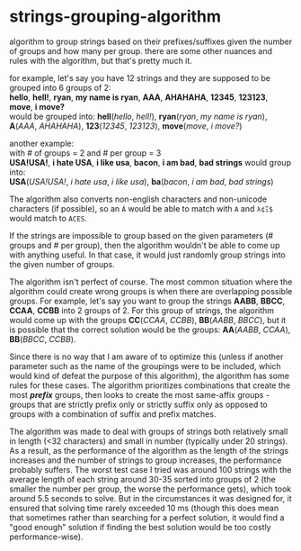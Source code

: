 # strings-grouping-algorithm
algorithm to group strings based on their prefixes/suffixes given the number of groups and how many per group.
there are some other nuances and rules with the algorithm, but that's pretty much it.


for example, let's say you have 12 strings and they are supposed to be grouped into 6 groups of 2: \
**hello**, **hell!**, **ryan**, **my name is ryan**, **AAA**, **AHAHAHA**, **12345**, **123123**, **move**, **i move?**\
would be grouped into: **hell**(_hello_, _hell!_), **ryan**(_ryan_, _my name is ryan_), **A**(_AAA_, _AHAHAHA_), **123**(_12345_, _123123_), **move**(_move_, _i move?_)

another example:\
with # of groups = 2 and # per group = 3 \
**USA!USA!**, **i hate USA**, **i like usa**, **bacon**, **i am bad**, **bad strings** would group into:\
**USA**(_USA!USA!_, _i hate usa_, _i like usa_), **ba**(_bacon_, _i am bad_, _bad strings_)

The algorithm also converts non-english characters and non-unicode characters (if possible), so an `Á` would be able to match with `A` and `λ¢Ξ$` would match to `ACES`.

If the strings are impossible to group based on the given parameters (# groups and # per group), then the algorithm wouldn't be able to come up with anything useful. In that case, it would just randomly group strings into the given number of groups.

The algorithm isn't perfect of course. The most common situation where the algorithm could create wrong groups is when there are overlapping possible groups. For example, let's say you want to group the strings **AABB**, **BBCC**, **CCAA**, **CCBB** into 2 groups of 2. For this group of strings, the algorithm would come up with the groups **CC**(_CCAA_, _CCBB_), **BB**(_AABB_, _BBCC_), but it is possible that the correct solution would be the groups: **AA**(_AABB_, _CCAA_), **BB**(_BBCC_, _CCBB_). 

Since there is no way that I am aware of to optimize this (unless if another parameter such as the name of the groupings were to be included, which would kind of defeat the purpose of this algorithm), the algorithm has some rules for these cases. The algorithm prioritizes combinations that create the most ___prefix___ groups, then looks to create the most same-affix groups - groups that are strictly prefix only or strictly suffix only as opposed to groups with a combination of suffix and prefix matches.

The algorithm was made to deal with groups of strings both relatively small in length (<32 characters) and small in number (typically under 20 strings). As a result, as the performance of the algorithm as the length of the strings increases and the number of strings to group increases, the performance probably suffers. The worst test case I tried was around 100 strings with the average length of each string around 30-35 sorted into groups of 2 (the smaller the number per group, the worse the performance gets), which took around 5.5 seconds to solve. But in the circumstances it was designed for, it ensured that solving time rarely exceeded 10 ms (though this does mean that sometimes rather than searching for a perfect solution, it would find a "good enough" solution if finding the best solution would be too costly performance-wise). 
